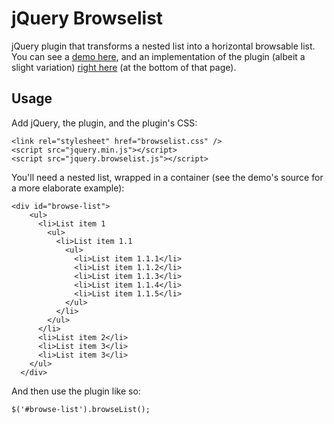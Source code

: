 jQuery Browselist
=================

jQuery plugin that transforms a nested list into a horizontal browsable list. You can see a <a href="http://brunodbo.github.com/jquery.browselist/demo.html">demo here</a>, and an implementation of the plugin (albeit a slight variation) <a href="http://learningregistry.org/">right here</a> (at the bottom of that page).

Usage
-----

Add jQuery, the plugin, and the plugin's CSS:

```
<link rel="stylesheet" href="browselist.css" />
<script src="jquery.min.js"></script>
<script src="jquery.browselist.js"></script>
```

You'll need a nested list, wrapped in a container (see the demo's source for a more elaborate example):

```
<div id="browse-list">
    <ul>
      <li>List item 1
        <ul>
          <li>List item 1.1
            <ul>
              <li>List item 1.1.1</li>
              <li>List item 1.1.2</li>
              <li>List item 1.1.3</li>
              <li>List item 1.1.4</li>
              <li>List item 1.1.5</li>
            </ul>
          </li>
        </ul>
      </li>
      <li>List item 2</li>
      <li>List item 3</li>
      <li>List item 3</li>
    </ul>
  </div>
```

And then use the plugin like so:

```
$('#browse-list').browseList();
```
